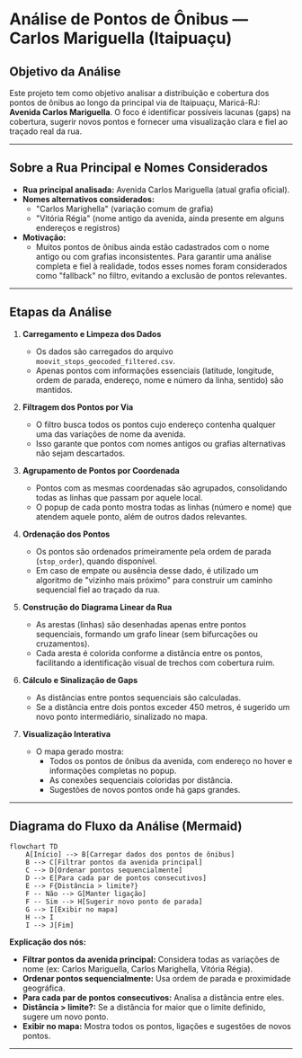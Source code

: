 # Análise de Pontos de Ônibus — Carlos Mariguella (Itaipuaçu)

## Objetivo da Análise
Este projeto tem como objetivo analisar a distribuição e cobertura dos pontos de ônibus ao longo da principal via de Itaipuaçu, Maricá-RJ: **Avenida Carlos Mariguella**. O foco é identificar possíveis lacunas (gaps) na cobertura, sugerir novos pontos e fornecer uma visualização clara e fiel ao traçado real da rua.

---

## Sobre a Rua Principal e Nomes Considerados
- **Rua principal analisada:** Avenida Carlos Mariguella (atual grafia oficial).
- **Nomes alternativos considerados:**
  - "Carlos Marighella" (variação comum de grafia)
  - "Vitória Régia" (nome antigo da avenida, ainda presente em alguns endereços e registros)
- **Motivação:**
  - Muitos pontos de ônibus ainda estão cadastrados com o nome antigo ou com grafias inconsistentes. Para garantir uma análise completa e fiel à realidade, todos esses nomes foram considerados como "fallback" no filtro, evitando a exclusão de pontos relevantes.

---

## Etapas da Análise

1. **Carregamento e Limpeza dos Dados**
   - Os dados são carregados do arquivo `moovit_stops_geocoded_filtered.csv`.
   - Apenas pontos com informações essenciais (latitude, longitude, ordem de parada, endereço, nome e número da linha, sentido) são mantidos.

2. **Filtragem dos Pontos por Via**
   - O filtro busca todos os pontos cujo endereço contenha qualquer uma das variações de nome da avenida.
   - Isso garante que pontos com nomes antigos ou grafias alternativas não sejam descartados.

3. **Agrupamento de Pontos por Coordenada**
   - Pontos com as mesmas coordenadas são agrupados, consolidando todas as linhas que passam por aquele local.
   - O popup de cada ponto mostra todas as linhas (número e nome) que atendem aquele ponto, além de outros dados relevantes.

4. **Ordenação dos Pontos**
   - Os pontos são ordenados primeiramente pela ordem de parada (`stop_order`), quando disponível.
   - Em caso de empate ou ausência desse dado, é utilizado um algoritmo de "vizinho mais próximo" para construir um caminho sequencial fiel ao traçado da rua.

5. **Construção do Diagrama Linear da Rua**
   - As arestas (linhas) são desenhadas apenas entre pontos sequenciais, formando um grafo linear (sem bifurcações ou cruzamentos).
   - Cada aresta é colorida conforme a distância entre os pontos, facilitando a identificação visual de trechos com cobertura ruim.

6. **Cálculo e Sinalização de Gaps**
   - As distâncias entre pontos sequenciais são calculadas.
   - Se a distância entre dois pontos exceder 450 metros, é sugerido um novo ponto intermediário, sinalizado no mapa.

7. **Visualização Interativa**
   - O mapa gerado mostra:
     - Todos os pontos de ônibus da avenida, com endereço no hover e informações completas no popup.
     - As conexões sequenciais coloridas por distância.
     - Sugestões de novos pontos onde há gaps grandes.

---

## Diagrama do Fluxo da Análise (Mermaid)
```mermaid
flowchart TD
    A[Início] --> B[Carregar dados dos pontos de ônibus]
    B --> C[Filtrar pontos da avenida principal]
    C --> D[Ordenar pontos sequencialmente]
    D --> E[Para cada par de pontos consecutivos]
    E --> F{Distância > limite?}
    F -- Não --> G[Manter ligação]
    F -- Sim --> H[Sugerir novo ponto de parada]
    G --> I[Exibir no mapa]
    H --> I
    I --> J[Fim]
```

**Explicação dos nós:**
- **Filtrar pontos da avenida principal:** Considera todas as variações de nome (ex: Carlos Mariguella, Carlos Marighella, Vitória Régia).
- **Ordenar pontos sequencialmente:** Usa ordem de parada e proximidade geográfica.
- **Para cada par de pontos consecutivos:** Analisa a distância entre eles.
- **Distância > limite?:** Se a distância for maior que o limite definido, sugere um novo ponto.
- **Exibir no mapa:** Mostra todos os pontos, ligações e sugestões de novos pontos.

---